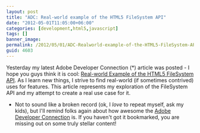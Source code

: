 ```yaml
---
layout: post
title: "ADC: Real-world example of the HTML5 FileSystem API"
date: "2012-05-01T11:05:00+06:00"
categories: [development,html5,javascript]
tags: []
banner_image: 
permalink: /2012/05/01/ADC-Realworld-example-of-the-HTML5-FileSystem-API
guid: 4603
---
```


Yesterday my latest Adobe Developer Connection (*) article was posted - I hope you guys think it is cool: <a href="http://www.adobe.com/devnet/html5/articles/real-world-example-html5-filesystem-api.html">Real-world Example of the HTML5 FileSystem API</a>. As I learn new things, I strive to find real-world (if sometimes contrived) uses for features. This article represents my exploration of the FileSystem API and my attempt to create a real use case for it.

* Not to sound like a broken record (ok, I <i>love</i> to repeat myself, ask my kids), but I'll remind folks again about how awesome the <a href="http://www.adobe.com/devnet.html">Adobe Developer Connection</a> is. If you haven't got it bookmarked, you are missing out on some truly stellar content!